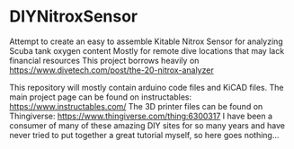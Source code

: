 # DIYNitroxSensor
Attempt to create an easy to assemble Kitable Nitrox Sensor for analyzing Scuba tank oxygen content
Mostly for remote dive locations that may lack financial resources
This project borrows heavily on https://www.divetech.com/post/the-20-nitrox-analyzer

This repository will mostly contain arduino code files and KiCAD files. 
The main project page can be found on instructables: https://www.instructables.com/
The 3D printer files can be found on Thingiverse: https://www.thingiverse.com/thing:6300317
I have been a consumer of many of these amazing DIY sites for so many years and have never tried to put together a great tutorial myself, so here goes nothing...
